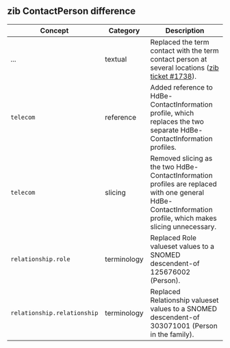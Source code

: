 ## zib ContactPerson difference

| Concept         | Category          | Description                             | 
|-----------------|-------------------|-----------------------------------------|
| ... | textual | Replaced the term contact with the term contact person at several locations ([zib ticket #1738](https://bits.nictiz.nl/browse/ZIB-1738)).  |
|`telecom` | reference | Added reference to HdBe-ContactInformation profile, which replaces the two separate HdBe-ContactInformation profiles. | 
|`telecom` | slicing | Removed slicing as the two HdBe-ContactInformation profiles are replaced with one general HdBe-ContactInformation profile, which makes slicing unnecessary. |
|`relationship.role` | terminology | Replaced Role valueset values to a SNOMED descendent-of 125676002 (Person).|
|`relationship.relationship` | terminology | Replaced Relationship valueset values to a SNOMED descendent-of 303071001 (Person in the family).|